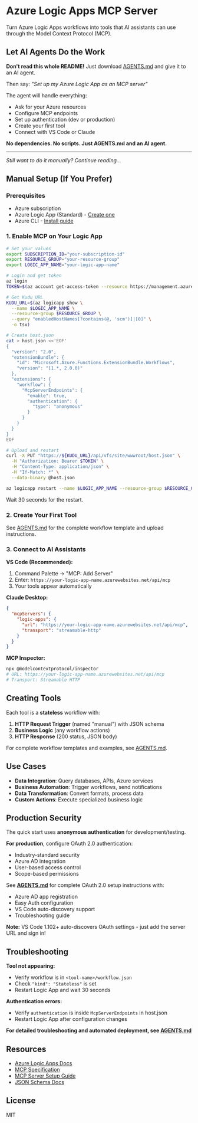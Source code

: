 # Azure Logic Apps MCP Server

Turn Azure Logic Apps workflows into tools that AI assistants can use through the Model Context Protocol (MCP).

## Let AI Agents Do the Work

**Don't read this whole README!** Just download [AGENTS.md](./AGENTS.md) and give it to an AI agent.

Then say: *"Set up my Azure Logic App as an MCP server"*

The agent will handle everything:

- Ask for your Azure resources
- Configure MCP endpoints
- Set up authentication (dev or production)
- Create your first tool
- Connect with VS Code or Claude

**No dependencies. No scripts. Just AGENTS.md and an AI agent.**

---

*Still want to do it manually? Continue reading...*

## Manual Setup (If You Prefer)

### Prerequisites

- Azure subscription
- Azure Logic App (Standard) - [Create one](https://learn.microsoft.com/en-us/azure/logic-apps/create-single-tenant-workflows-azure-portal)
- Azure CLI - [Install guide](https://learn.microsoft.com/en-us/cli/azure/install-azure-cli)

### 1. Enable MCP on Your Logic App

```bash
# Set your values
export SUBSCRIPTION_ID="your-subscription-id"
export RESOURCE_GROUP="your-resource-group"
export LOGIC_APP_NAME="your-logic-app-name"

# Login and get token
az login
TOKEN=$(az account get-access-token --resource https://management.azure.com --query accessToken -o tsv)

# Get Kudu URL
KUDU_URL=$(az logicapp show \
  --name $LOGIC_APP_NAME \
  --resource-group $RESOURCE_GROUP \
  --query "enabledHostNames[?contains(@, 'scm')]|[0]" \
  -o tsv)

# Create host.json
cat > host.json <<'EOF'
{
  "version": "2.0",
  "extensionBundle": {
    "id": "Microsoft.Azure.Functions.ExtensionBundle.Workflows",
    "version": "[1.*, 2.0.0)"
  },
  "extensions": {
    "workflow": {
      "McpServerEndpoints": {
        "enable": true,
        "authentication": {
          "type": "anonymous"
        }
      }
    }
  }
}
EOF

# Upload and restart
curl -X PUT "https://${KUDU_URL}/api/vfs/site/wwwroot/host.json" \
  -H "Authorization: Bearer $TOKEN" \
  -H "Content-Type: application/json" \
  -H "If-Match: *" \
  --data-binary @host.json

az logicapp restart --name $LOGIC_APP_NAME --resource-group $RESOURCE_GROUP
```

Wait 30 seconds for the restart.

### 2. Create Your First Tool

See [AGENTS.md](./AGENTS.md) for the complete workflow template and upload instructions.

### 3. Connect to AI Assistants

**VS Code (Recommended):**

1. Command Palette → "MCP: Add Server"
2. Enter: `https://your-logic-app-name.azurewebsites.net/api/mcp`
3. Your tools appear automatically

**Claude Desktop:**

```json
{
  "mcpServers": {
    "logic-apps": {
      "url": "https://your-logic-app-name.azurewebsites.net/api/mcp",
      "transport": "streamable-http"
    }
  }
}
```

**MCP Inspector:**

```bash
npx @modelcontextprotocol/inspector
# URL: https://your-logic-app-name.azurewebsites.net/api/mcp
# Transport: Streamable HTTP
```

## Creating Tools

Each tool is a **stateless** workflow with:

1. **HTTP Request Trigger** (named "manual") with JSON schema
2. **Business Logic** (any workflow actions)
3. **HTTP Response** (200 status, JSON body)

For complete workflow templates and examples, see [AGENTS.md](./AGENTS.md).

## Use Cases

- **Data Integration**: Query databases, APIs, Azure services
- **Business Automation**: Trigger workflows, send notifications
- **Data Transformation**: Convert formats, process data
- **Custom Actions**: Execute specialized business logic

## Production Security

The quick start uses **anonymous authentication** for development/testing.

**For production**, configure OAuth 2.0 authentication:

- Industry-standard security
- Azure AD integration
- User-based access control
- Scope-based permissions

See **[AGENTS.md](./AGENTS.md)** for complete OAuth 2.0 setup instructions with:

- Azure AD app registration
- Easy Auth configuration
- VS Code auto-discovery support
- Troubleshooting guide

**Note:** VS Code 1.102+ auto-discovers OAuth settings - just add the server URL and sign in!

## Troubleshooting

**Tool not appearing:**

- Verify workflow is in `<tool-name>/workflow.json`
- Check `"kind": "Stateless"` is set
- Restart Logic App and wait 30 seconds

**Authentication errors:**

- Verify `authentication` is inside `McpServerEndpoints` in host.json
- Restart Logic App after configuration changes

**For detailed troubleshooting and automated deployment, see [AGENTS.md](./AGENTS.md)**

## Resources

- [Azure Logic Apps Docs](https://learn.microsoft.com/en-us/azure/logic-apps/)
- [MCP Specification](https://modelcontextprotocol.io/)
- [MCP Server Setup Guide](https://learn.microsoft.com/en-us/azure/logic-apps/set-up-model-context-protocol-server-standard)
- [JSON Schema Docs](https://json-schema.org/)

## License

MIT
